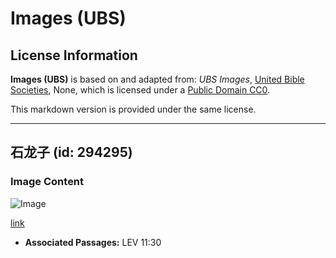 # Images (UBS)

## License Information

**Images (UBS)** is based on and adapted from: _UBS Images_, [United Bible Societies](https://unitedbiblesocieties.org/), None, which is licensed under a [Public Domain CC0](https://creativecommons.org/public-domain/cc0/).

This markdown version is provided under the same license.



--------------------------------

## 石龙子 (id: 294295)

### Image Content

![Image](https://cdn.aquifer.bible/aquifer-content/resources/Media/WEB-0813_skink.jpg)

[link](https://cdn.aquifer.bible/aquifer-content/resources/Media/WEB-0813_skink.jpg)

* **Associated Passages:** LEV 11:30

